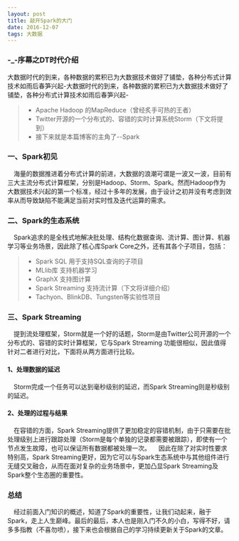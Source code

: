 ```yaml
---
layout: post
title: 敲开Spark的大门
date: 2016-12-07
tags: 大数据   
---
```



### -_-序幕之DT时代介绍
 大数据时代的到来，各种数据的累积已为大数据技术做好了铺垫，各种分布式计算技术如雨后春笋兴起-大数据时代的到来，各种数据的累积已为大数据技术做好了铺垫，各种分布式计算技术如雨后春笋兴起-




> * Apache Hadoop 的MapReduce（曾经炙手可热的王者） 
> * Twitter开源的一个分布式的、容错的实时计算系统Storm（下文将提到） 
> * 接下来就是本篇博客的主角了--Spark



### 一、Spark初见

　海量的数据推进着分布式计算的前进，大数据的浪潮可谓是一波又一波，目前有三大主流分布式计算框架，分别是Hadoop、Storm、Spark。然而Hadoop作为大数据技术兴起的第一个标准，经过十多年的发展，由于设计之初并没有考虑到效率从而导致缺陷不能满足当前对实时性及迭代运算的需求。


### 二、Spark的生态系统

　Spark追求的是全栈式地解决批处理、结构化数据查询、流计算、图计算、机器学习等业务场景，因此除了核心库Spark Core之外，还有其各个子项目，包括：


> * Spark SQL  用于支持SQL查询的子项目 
> * MLlib库 支持机器学习 
> * GraphX  支持图计算
> * Spark Streaming 支持流计算（下文将详细介绍）
> * Tachyon、BlinkDB、Tungsten等实验性项目


### 三、Spark Streaming

　提到流处理框架，Storm就是一个好的话题，Storm是由Twitter公司开源的一个分布式的、容错的实时计算框架，它与Spark Streaming 功能很相似，因此值得针对二者进行对比，下面将从两方面进行比较。

#### 1、处理数据的延迟

　Storm完成一个任务可以达到毫秒级别的延迟，而Spark Streaming则是秒级别的延迟。

#### 2、处理的过程与结果

　在容错的方面，Spark Streaming提供了更加稳定的容错机制，由于只需要在批处理级别上进行跟踪处理（Storm是每个单独的记录都需要被跟踪），即使有一个节点发生故障，也可以保证所有数据都被处理一次。
　因此在除了对实时性要求特别高，Spark Streaming更好，因为它可以与Spark生态系统中与其他组件进行无缝交叉融合，从而在面对复杂的业务场景中，更加凸显Spark Streaming及Spark整个生态圈的重要性。


### 总结

　经过前面入门知识的概述，知道了Spark的重要性，让我们动起来，融于Spark，走上人生巅峰。最后的最后，本人也是刚入门不久的小白，写得不好，请多多指教（不喜勿喷），接下来也会根据自己的学习持续更新关于Spark的文章。